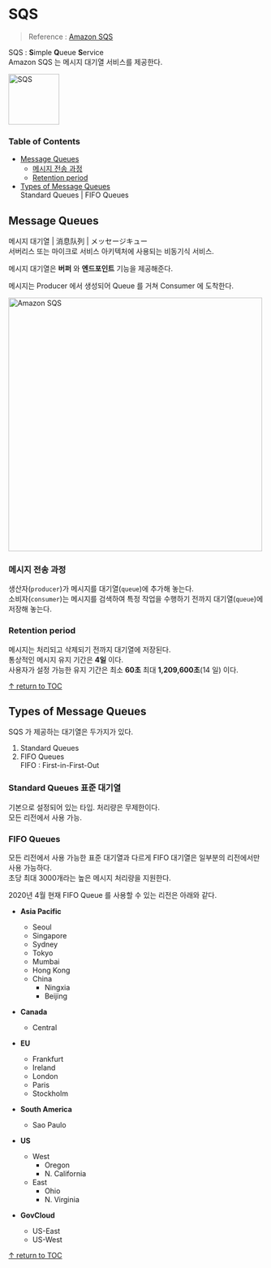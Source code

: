 # SQS
> Reference : [Amazon SQS](https://aws.amazon.com/sqs/)

SQS : **S**imple **Q**ueue **S**ervice  
Amazon SQS 는 메시지 대기열 서비스를 제공한다.  

<img width="100" alt="SQS" src="https://user-images.githubusercontent.com/48475824/80058716-0036bd80-8565-11ea-8c3d-ace13e577e11.png"> 


### Table of Contents

- [Message Queues](#message-queues)
  - [메시지 전송 과정](#메시지-전송-과정)
  - [Retention period](#retention-period)
- [Types of Message Queues](#types-of-message-queues)  
  Standard Queues | FIFO Queues

## Message Queues  

메시지 대기열 | 消息队列 | メッセージキュー  
서버리스 또는 마이크로 서비스 아키텍처에 사용되는 비동기식 서비스.  

메시지 대기열은 **버퍼** 와 **엔드포인트** 기능을 제공해준다.

메시지는 Producer 에서 생성되어 Queue 를 거쳐 Consumer 에 도착한다.  

<img width="500" alt="Amazon SQS" src="https://user-images.githubusercontent.com/48475824/80306627-66d70800-87ff-11ea-8687-887a46fca143.png">  

### 메시지 전송 과정
생산자(```producer```)가 메시지를 대기열(```queue```)에 추가해 놓는다.  
소비자(```consumer```)는 메시지를 검색하여 특정 작업을 수행하기 전까지 대기열(```queue```)에 저장해 놓는다.  

### Retention period

메시지는 처리되고 삭제되기 전까지 대기열에 저장된다.  
통상적인 메시지 유지 기간은 **4일** 이다.  
사용자가 설정 가능한 유지 기간은 최소 **60초** 최대 **1,209,600초**(14 일) 이다.  

[↑ return to TOC](#table-of-contents)

## Types of Message Queues

SQS 가 제공하는 대기열은 두가지가 있다.

1. Standard Queues
1. FIFO Queues  
  FIFO : First-in-First-Out  


### Standard Queues 표준 대기열  
  기본으로 설정되어 있는 타입. 처리량은 무제한이다.  
  모든 리전에서 사용 가능.  

### FIFO Queues  
  모든 리전에서 사용 가능한 표준 대기열과 다르게 FIFO 대기열은 일부분의 리전에서만 사용 가능하다.  
  초당 최대 3000개라는 높은 메시지 처리량을 지원한다.

  2020년 4월 현재 FIFO Queue 를 사용할 수 있는 리전은 아래와 같다.  

  * **Asia Pacific**
    * Seoul
    * Singapore
    * Sydney
    * Tokyo
    * Mumbai  
    * Hong Kong  
    * China
      * Ningxia
      * Beijing

  * **Canada**
    * Central

  * **EU**
    * Frankfurt
    * Ireland  
    * London
    * Paris 
    * Stockholm

  * **South America**
    * Sao Paulo

  * **US** 
    * West
      * Oregon
      * N. California
    * East
      * Ohio
      * N. Virginia

  * **GovCloud**
    * US-East
    * US-West 

[↑ return to TOC](#table-of-contents)